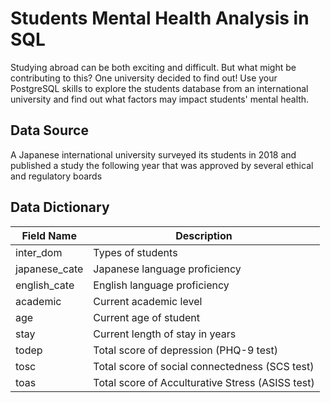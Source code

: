 # Students Mental Health Analysis in SQL

Studying abroad can be both exciting and difficult. But what might be contributing to this? One university decided to find out!
Use your PostgreSQL skills to explore the students database from an international university and find out what factors may impact students' mental health.

## Data Source
A Japanese international university surveyed its students in 2018 and published a study the following year that was approved by several ethical and regulatory boards

## Data Dictionary

| Field Name    | Description                                      | 
| ------------- | ------------------------------------------------ |
| inter_dom     | Types of students                                |
| japanese_cate | Japanese language proficiency                    | 
| english_cate  | English language proficiency                     |
| academic      | Current academic level                           | 
| age           | Current age of student                           |
| stay          | Current length of stay in years                  |
| todep         | Total score of depression (PHQ-9 test)           |
| tosc          | Total score of social connectedness (SCS test)   |
| toas          | Total score of Acculturative Stress (ASISS test) |
